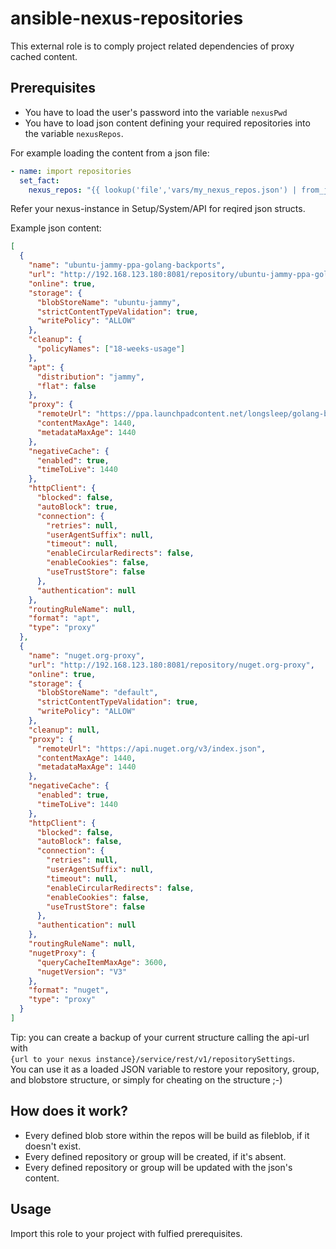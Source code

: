 # ansible-nexus-repositories
This external role is to comply project related dependencies of proxy cached content.

## Prerequisites

- You have to load the user's password into the variable `nexusPwd`
- You have to load json content defining your required repositories into the variable `nexusRepos`. 

For example loading the content from a json file:
```yaml
- name: import repositories
  set_fact:
    nexus_repos: "{{ lookup('file','vars/my_nexus_repos.json') | from_json }}"
```

Refer your nexus-instance in Setup/System/API for reqired json structs.

Example json content:
```json
[
  {
    "name": "ubuntu-jammy-ppa-golang-backports",
    "url": "http://192.168.123.180:8081/repository/ubuntu-jammy-ppa-golang-backports",
    "online": true,
    "storage": {
      "blobStoreName": "ubuntu-jammy",
      "strictContentTypeValidation": true,
      "writePolicy": "ALLOW"
    },
    "cleanup": {
      "policyNames": ["18-weeks-usage"]
    },
    "apt": {
      "distribution": "jammy",
      "flat": false
    },
    "proxy": {
      "remoteUrl": "https://ppa.launchpadcontent.net/longsleep/golang-backports/ubuntu/",
      "contentMaxAge": 1440,
      "metadataMaxAge": 1440
    },
    "negativeCache": {
      "enabled": true,
      "timeToLive": 1440
    },
    "httpClient": {
      "blocked": false,
      "autoBlock": true,
      "connection": {
        "retries": null,
        "userAgentSuffix": null,
        "timeout": null,
        "enableCircularRedirects": false,
        "enableCookies": false,
        "useTrustStore": false
      },
      "authentication": null
    },
    "routingRuleName": null,
    "format": "apt",
    "type": "proxy"
  },
  {
    "name": "nuget.org-proxy",
    "url": "http://192.168.123.180:8081/repository/nuget.org-proxy",
    "online": true,
    "storage": {
      "blobStoreName": "default",
      "strictContentTypeValidation": true,
      "writePolicy": "ALLOW"
    },
    "cleanup": null,
    "proxy": {
      "remoteUrl": "https://api.nuget.org/v3/index.json",
      "contentMaxAge": 1440,
      "metadataMaxAge": 1440
    },
    "negativeCache": {
      "enabled": true,
      "timeToLive": 1440
    },
    "httpClient": {
      "blocked": false,
      "autoBlock": false,
      "connection": {
        "retries": null,
        "userAgentSuffix": null,
        "timeout": null,
        "enableCircularRedirects": false,
        "enableCookies": false,
        "useTrustStore": false
      },
      "authentication": null
    },
    "routingRuleName": null,
    "nugetProxy": {
      "queryCacheItemMaxAge": 3600,
      "nugetVersion": "V3"
    },
    "format": "nuget",
    "type": "proxy"
  }
]
```

Tip: you can create a backup of your current structure calling the api-url with  
`{url to your nexus instance}/service/rest/v1/repositorySettings`.  
You can use it as a loaded JSON variable to restore your repository, group, and blobstore structure, or simply for cheating on the structure ;-)

## How does it work?

- Every defined blob store within the repos will be build as fileblob, if it doesn't exist.
- Every defined repository or group will be created, if it's absent.
- Every defined repository or group will be updated with the json's content.

## Usage

Import this role to your project with fulfied prerequisites.